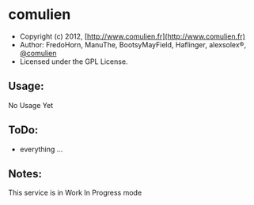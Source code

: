 comulien
=====================

* Copyright (c) 2012, [http://www.comulien.fr](http://www.comulien.fr)
* Author: FredoHorn, ManuThe, BootsyMayField, Haflinger, alexsolex®, [@comulien](http://twitter.com/comulien)
* Licensed under the GPL License.


Usage:
------
No Usage Yet

ToDo:
-----
- everything ...

Notes:
------
This service is in Work In Progress mode
